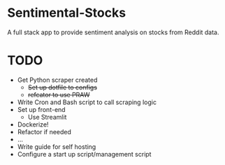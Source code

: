 # Sentimental-Stocks
A full stack app to provide sentiment analysis on stocks from Reddit data.

# TODO
- Get Python scraper created 
  - ~~Set up dotfile to configs~~
  - ~~refcator to use PRAW~~
- Write Cron and Bash script to call scraping logic
- Set up front-end 
  - Use Streamlit  
- Dockerize! 
- Refactor if needed
- ...
- Write guide for self hosting
- Configure a start up script/management script


